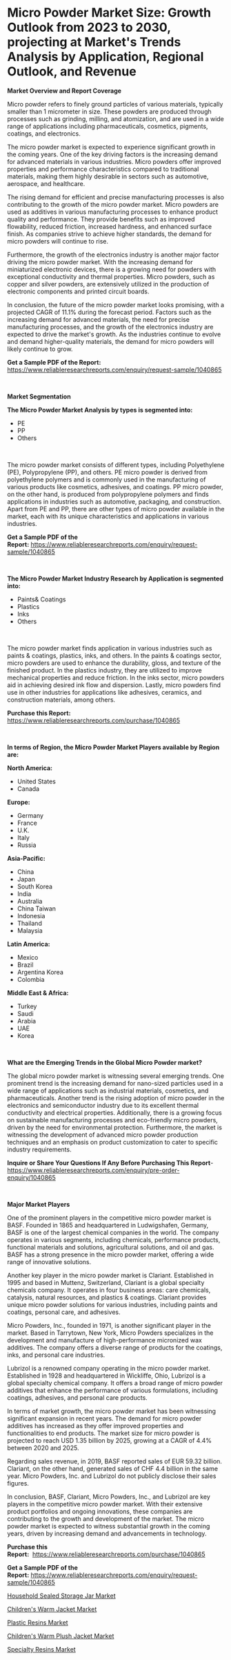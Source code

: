 <p><h1>Micro Powder Market Size: Growth Outlook from 2023 to 2030, projecting at Market's Trends Analysis by Application, Regional Outlook, and Revenue</h1></p><p><strong>Market Overview and Report Coverage</strong></p>
<p><p>Micro powder refers to finely ground particles of various materials, typically smaller than 1 micrometer in size. These powders are produced through processes such as grinding, milling, and atomization, and are used in a wide range of applications including pharmaceuticals, cosmetics, pigments, coatings, and electronics.</p><p>The micro powder market is expected to experience significant growth in the coming years. One of the key driving factors is the increasing demand for advanced materials in various industries. Micro powders offer improved properties and performance characteristics compared to traditional materials, making them highly desirable in sectors such as automotive, aerospace, and healthcare.</p><p>The rising demand for efficient and precise manufacturing processes is also contributing to the growth of the micro powder market. Micro powders are used as additives in various manufacturing processes to enhance product quality and performance. They provide benefits such as improved flowability, reduced friction, increased hardness, and enhanced surface finish. As companies strive to achieve higher standards, the demand for micro powders will continue to rise.</p><p>Furthermore, the growth of the electronics industry is another major factor driving the micro powder market. With the increasing demand for miniaturized electronic devices, there is a growing need for powders with exceptional conductivity and thermal properties. Micro powders, such as copper and silver powders, are extensively utilized in the production of electronic components and printed circuit boards.</p><p>In conclusion, the future of the micro powder market looks promising, with a projected CAGR of 11.1% during the forecast period. Factors such as the increasing demand for advanced materials, the need for precise manufacturing processes, and the growth of the electronics industry are expected to drive the market's growth. As the industries continue to evolve and demand higher-quality materials, the demand for micro powders will likely continue to grow.</p></p>
<p><strong>Get a Sample PDF of the Report:</strong> <a href="https://www.reliableresearchreports.com/enquiry/request-sample/1040865">https://www.reliableresearchreports.com/enquiry/request-sample/1040865</a></p>
<p>&nbsp;</p>
<p><strong>Market Segmentation</strong></p>
<p><strong>The Micro Powder Market Analysis by types is segmented into:</strong></p>
<p><ul><li>PE</li><li>PP</li><li>Others</li></ul></p>
<p>&nbsp;</p>
<p><p>The micro powder market consists of different types, including Polyethylene (PE), Polypropylene (PP), and others. PE micro powder is derived from polyethylene polymers and is commonly used in the manufacturing of various products like cosmetics, adhesives, and coatings. PP micro powder, on the other hand, is produced from polypropylene polymers and finds applications in industries such as automotive, packaging, and construction. Apart from PE and PP, there are other types of micro powder available in the market, each with its unique characteristics and applications in various industries.</p></p>
<p><strong>Get a Sample PDF of the Report:</strong>&nbsp;<a href="https://www.reliableresearchreports.com/enquiry/request-sample/1040865">https://www.reliableresearchreports.com/enquiry/request-sample/1040865</a></p>
<p>&nbsp;</p>
<p><strong>The Micro Powder Market Industry Research by Application is segmented into:</strong></p>
<p><ul><li>Paints& Coatings</li><li>Plastics</li><li>Inks</li><li>Others</li></ul></p>
<p>&nbsp;</p>
<p><p>The micro powder market finds application in various industries such as paints & coatings, plastics, inks, and others. In the paints & coatings sector, micro powders are used to enhance the durability, gloss, and texture of the finished product. In the plastics industry, they are utilized to improve mechanical properties and reduce friction. In the inks sector, micro powders aid in achieving desired ink flow and dispersion. Lastly, micro powders find use in other industries for applications like adhesives, ceramics, and construction materials, among others.</p></p>
<p><strong>Purchase this Report:</strong>&nbsp; <a href="https://www.reliableresearchreports.com/purchase/1040865">https://www.reliableresearchreports.com/purchase/1040865</a></p>
<p>&nbsp;</p>
<p><strong>In terms of Region, the Micro Powder Market Players available by Region are:</strong></p>
<p>
    <p> <strong> North America: </strong>
        <ul>
            <li>United States</li>
            <li>Canada</li>
        </ul>
        </p> 
    <p> <strong> Europe: </strong>
        <ul>
            <li>Germany</li>
            <li>France</li>
            <li>U.K.</li>
            <li>Italy</li>
            <li>Russia</li>
        </ul>
        </p> 
    <p> <strong> Asia-Pacific: </strong>
        <ul>
            <li>China</li>
            <li>Japan</li>
            <li>South Korea</li>
            <li>India</li>
            <li>Australia</li>
            <li>China Taiwan</li>
            <li>Indonesia</li>
            <li>Thailand</li>
            <li>Malaysia</li>
        </ul>
        </p> 
    <p> <strong> Latin America: </strong>
        <ul>
            <li>Mexico</li>
            <li>Brazil</li>
            <li>Argentina Korea</li>
            <li>Colombia</li>
        </ul>
        </p> 
    <p> <strong> Middle East & Africa: </strong>
        <ul>
            <li>Turkey</li>
            <li>Saudi</li>
            <li>Arabia</li>
            <li>UAE</li>
            <li>Korea</li>
        </ul>
    </p>
    </p>
<p>&nbsp;</p>
<p><strong>What are the Emerging Trends in the Global Micro Powder market?</strong></p>
<p><p>The global micro powder market is witnessing several emerging trends. One prominent trend is the increasing demand for nano-sized particles used in a wide range of applications such as industrial materials, cosmetics, and pharmaceuticals. Another trend is the rising adoption of micro powder in the electronics and semiconductor industry due to its excellent thermal conductivity and electrical properties. Additionally, there is a growing focus on sustainable manufacturing processes and eco-friendly micro powders, driven by the need for environmental protection. Furthermore, the market is witnessing the development of advanced micro powder production techniques and an emphasis on product customization to cater to specific industry requirements.</p></p>
<p><strong>Inquire or Share Your Questions If Any Before Purchasing This Report</strong>- <a href="https://www.reliableresearchreports.com/enquiry/pre-order-enquiry/1040865">https://www.reliableresearchreports.com/enquiry/pre-order-enquiry/1040865</a></p>
<p>&nbsp;</p>
<p><strong>Major Market Players</strong></p>
<p><p>One of the prominent players in the competitive micro powder market is BASF. Founded in 1865 and headquartered in Ludwigshafen, Germany, BASF is one of the largest chemical companies in the world. The company operates in various segments, including chemicals, performance products, functional materials and solutions, agricultural solutions, and oil and gas. BASF has a strong presence in the micro powder market, offering a wide range of innovative solutions.</p><p>Another key player in the micro powder market is Clariant. Established in 1995 and based in Muttenz, Switzerland, Clariant is a global specialty chemicals company. It operates in four business areas: care chemicals, catalysis, natural resources, and plastics & coatings. Clariant provides unique micro powder solutions for various industries, including paints and coatings, personal care, and adhesives.</p><p>Micro Powders, Inc., founded in 1971, is another significant player in the market. Based in Tarrytown, New York, Micro Powders specializes in the development and manufacture of high-performance micronized wax additives. The company offers a diverse range of products for the coatings, inks, and personal care industries.</p><p>Lubrizol is a renowned company operating in the micro powder market. Established in 1928 and headquartered in Wickliffe, Ohio, Lubrizol is a global specialty chemical company. It offers a broad range of micro powder additives that enhance the performance of various formulations, including coatings, adhesives, and personal care products.</p><p>In terms of market growth, the micro powder market has been witnessing significant expansion in recent years. The demand for micro powder additives has increased as they offer improved properties and functionalities to end products. The market size for micro powder is projected to reach USD 1.35 billion by 2025, growing at a CAGR of 4.4% between 2020 and 2025.</p><p>Regarding sales revenue, in 2019, BASF reported sales of EUR 59.32 billion. Clariant, on the other hand, generated sales of CHF 4.4 billion in the same year. Micro Powders, Inc. and Lubrizol do not publicly disclose their sales figures.</p><p>In conclusion, BASF, Clariant, Micro Powders, Inc., and Lubrizol are key players in the competitive micro powder market. With their extensive product portfolios and ongoing innovations, these companies are contributing to the growth and development of the market. The micro powder market is expected to witness substantial growth in the coming years, driven by increasing demand and advancements in technology.</p></p>
<p><strong>Purchase this Report:</strong>&nbsp;&nbsp;<a href="https://www.reliableresearchreports.com/purchase/1040865">https://www.reliableresearchreports.com/purchase/1040865</a></p>
<p></p>
<p><strong>Get a Sample PDF of the Report:</strong>&nbsp;<a href="https://www.reliableresearchreports.com/enquiry/request-sample/1040865">https://www.reliableresearchreports.com/enquiry/request-sample/1040865</a></p>
<p><p><a href="https://medium.com/@aureliarice2023/household-sealed-storage-jar-market-size-cagr-trends-2024-2030-776c5700906a">Household Sealed Storage Jar Market</a></p><p><a href="https://medium.com/@marvinwalsh2023/childrens-warm-jacket-market-size-cagr-trends-2024-2030-431d4731d570">Children's Warm Jacket Market</a></p><p><a href="https://github.com/abdelrhmankishk22/Market-Research-Report-List-1/blob/main/plastic-resins-market.md">Plastic Resins Market</a></p><p><a href="https://medium.com/@sheilahaley2023/childrens-warm-plush-jacket-market-the-key-to-successful-business-strategy-forecast-till-2030-9b41404ddd3c">Children's Warm Plush Jacket Market</a></p><p><a href="https://github.com/mahnoor2003/Market-Research-Report-List-1/blob/main/specialty-resins-market.md">Specialty Resins Market</a></p></p>